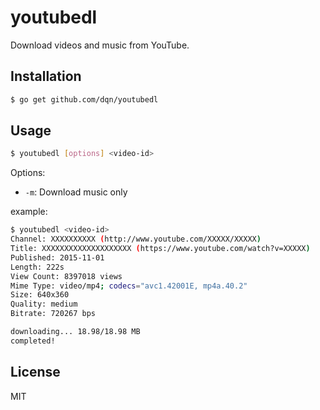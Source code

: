 # youtubedl

Download videos and music from YouTube.

## Installation

```bash
$ go get github.com/dqn/youtubedl
```

## Usage

```bash
$ youtubedl [options] <video-id>
```

Options:

- `-m`: Download music only

example:

```bash
$ youtubedl <video-id>
Channel: XXXXXXXXXX (http://www.youtube.com/XXXXX/XXXXX)
Title: XXXXXXXXXXXXXXXXXXXX (https://www.youtube.com/watch?v=XXXXX)
Published: 2015-11-01
Length: 222s
View Count: 8397018 views
Mime Type: video/mp4; codecs="avc1.42001E, mp4a.40.2"
Size: 640x360
Quality: medium
Bitrate: 720267 bps

downloading... 18.98/18.98 MB
completed!
```

## License

MIT
